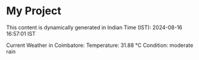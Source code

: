 # My Project

This content is dynamically generated in Indian Time (IST): 2024-08-16 16:57:01 IST


Current Weather in Coimbatore:
Temperature: 31.88 °C
Condition: moderate rain
